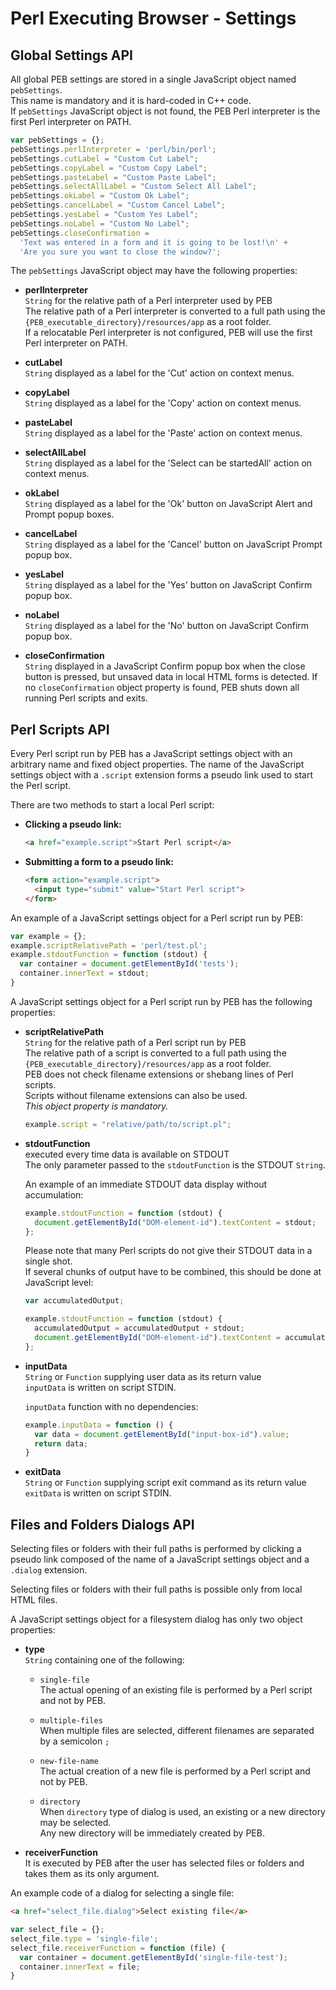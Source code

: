 # Perl Executing Browser - Settings

## Global Settings API

All global PEB settings are stored in a single JavaScript object named ``pebSettings``.  
This name is mandatory and it is hard-coded in C++ code.  
If ``pebSettings`` JavaScript object is not found, the PEB Perl interpreter is the first Perl interpreter on PATH.

```javascript
var pebSettings = {};
pebSettings.perlInterpreter = 'perl/bin/perl';
pebSettings.cutLabel = "Custom Cut Label";
pebSettings.copyLabel = "Custom Copy Label";
pebSettings.pasteLabel = "Custom Paste Label";
pebSettings.selectAllLabel = "Custom Select All Label";
pebSettings.okLabel = "Custom Ok Label";
pebSettings.cancelLabel = "Custom Cancel Label";
pebSettings.yesLabel = "Custom Yes Label";
pebSettings.noLabel = "Custom No Label";
pebSettings.closeConfirmation =
  'Text was entered in a form and it is going to be lost!\n' +
  'Are you sure you want to close the window?';
```

The ``pebSettings`` JavaScript object may have the following properties:

* **perlInterpreter**  
  ``String`` for the relative path of a Perl interpreter used by PEB  
  The relative path of a Perl interpreter is converted to a full path using the  
  ``{PEB_executable_directory}/resources/app`` as a root folder.  
  If a relocatable Perl interpreter is not configured, PEB will use the first Perl interpreter on PATH.  

* **cutLabel**  
  ``String`` displayed as a label for the 'Cut' action on context menus.

* **copyLabel**  
  ``String`` displayed as a label for the 'Copy' action on context menus.

* **pasteLabel**  
  ``String`` displayed as a label for the 'Paste' action on context menus.

* **selectAllLabel**  
  ``String`` displayed as a label for the 'Select can be startedAll' action on context menus.

* **okLabel**  
  ``String`` displayed as a label for the 'Ok' button on JavaScript Alert and Prompt popup boxes.

* **cancelLabel**  
  ``String`` displayed as a label for the 'Cancel' button on JavaScript Prompt popup box.

* **yesLabel**  
  ``String`` displayed as a label for the 'Yes' button on JavaScript Confirm popup box.

* **noLabel**  
  ``String`` displayed as a label for the 'No' button on JavaScript Confirm popup box.

* **closeConfirmation**  
  ``String`` displayed in a JavaScript Confirm popup box when the close button is pressed, but unsaved data in local HTML forms is detected. If no ``closeConfirmation`` object property is found, PEB shuts down all running Perl scripts and exits.  

## Perl Scripts API

Every Perl script run by PEB has a JavaScript settings object with an arbitrary name and fixed object properties. The name of the JavaScript settings object with a ``.script`` extension forms a pseudo link used to start the Perl script.  

There are two methods to start a local Perl script:  

* **Clicking a pseudo link:**  

  ```html
  <a href="example.script">Start Perl script</a>
  ```

* **Submitting a form to a pseudo link:**  

  ```html
  <form action="example.script">
    <input type="submit" value="Start Perl script">
  </form>
  ```

An example of a JavaScript settings object for a Perl script run by PEB:  

```javascript
var example = {};
example.scriptRelativePath = 'perl/test.pl';
example.stdoutFunction = function (stdout) {
  var container = document.getElementById('tests');
  container.innerText = stdout;
}
```

A JavaScript settings object for a Perl script run by PEB has the following properties:

* **scriptRelativePath**  
  ``String`` for the relative path of a Perl script run by PEB  
  The relative path of a script is converted to a full path using the  
  ``{PEB_executable_directory}/resources/app`` as a root folder.  
  PEB does not check filename extensions or shebang lines of Perl scripts.  
  Scripts without filename extensions can also be used.  
  *This object property is mandatory.*  

  ```javascript
  example.script = "relative/path/to/script.pl";
  ```

* **stdoutFunction**  
  executed every time data is available on STDOUT  
  The only parameter passed to the ``stdoutFunction`` is the STDOUT ``String``.  

  An example of an immediate STDOUT data display without accumulation:

  ```javascript
  example.stdoutFunction = function (stdout) {
    document.getElementById("DOM-element-id").textContent = stdout;
  };
  ```

  Please note that many Perl scripts do not give their STDOUT data in a single shot.  
  If several chunks of output have to be combined, this should be done at JavaScript level:  

  ```javascript
  var accumulatedOutput;

  example.stdoutFunction = function (stdout) {
    accumulatedOutput = accumulatedOutput + stdout;
    document.getElementById("DOM-element-id").textContent = accumulatedOutput;
  };
  ```

* **inputData**  
  ``String`` or ``Function`` supplying user data as its return value  
  ``inputData`` is written on script STDIN.  

  ``inputData`` function with no dependencies:  

  ```javascript
  example.inputData = function () {
    var data = document.getElementById("input-box-id").value;
    return data;
  }
  ```

* **exitData**  
  ``String`` or ``Function`` supplying script exit command as its return value  
  ``exitData`` is written on script STDIN.  

## Files and Folders Dialogs API

Selecting files or folders with their full paths is performed by clicking a pseudo link composed of the name of a JavaScript settings object and a ``.dialog`` extension.  

Selecting files or folders with their full paths is possible only from local HTML files.  

A JavaScript settings object for a filesystem dialog has only two object properties:

* **type**  
  ``String`` containing one of the following:

  * ``single-file``  
  The actual opening of an existing file is performed by a Perl script and not by PEB.  

  * ``multiple-files``  
  When multiple files are selected, different filenames are separated by a semicolon ``;``  

  * ``new-file-name``  
  The actual creation of a new file is performed by a Perl script and not by PEB.  

  * ``directory``  
  When ``directory`` type of dialog is used, an existing or a new directory may be selected.  
  Any new directory will be immediately created by PEB.

* **receiverFunction**  
  It is executed by PEB after the user has selected files or folders and takes them as its only argument.  

An example code of a dialog for selecting a single file:  

```html
<a href="select_file.dialog">Select existing file</a>
```

```javascript
var select_file = {};
select_file.type = 'single-file';
select_file.receiverFunction = function (file) {
  var container = document.getElementById('single-file-test');
  container.innerText = file;
}
```
